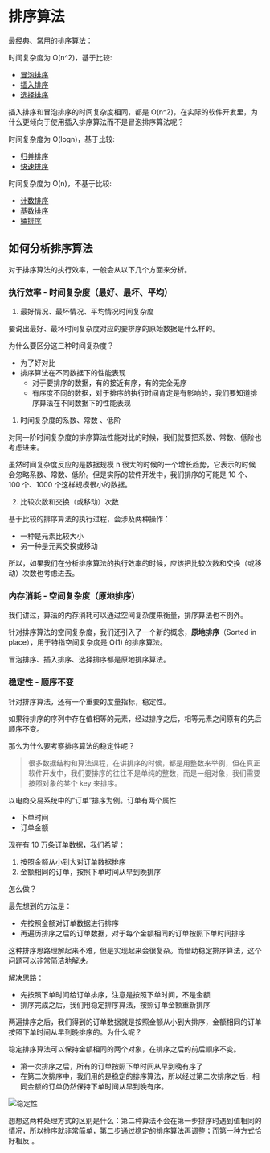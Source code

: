 # 排序算法

最经典、常用的排序算法：

时间复杂度为 O(n^2)，基于比较:

- [冒泡排序](./bubble.md)
- [插入排序](./insertion.md)
- [选择排序](./selection.md)

插入排序和冒泡排序的时间复杂度相同，都是 O(n^2)，在实际的软件开发里，为什么更倾向于使用插入排序算法而不是冒泡排序算法呢？

时间复杂度为 O(logn)，基于比较:

- [归并排序](./merge.md)
- [快速排序](./quick.md)

时间复杂度为 O(n)，不基于比较:

- [计数排序](./bucket.md#计数排序)
- [基数排序](./radix.md)
- [桶排序](./bucket.md#桶排序)

## 如何分析排序算法

对于排序算法的执行效率，一般会从以下几个方面来分析。

### 执行效率 - 时间复杂度（最好、最坏、平均）

1. 最好情况、最坏情况、平均情况时间复杂度

要说出最好、最坏时间复杂度对应的要排序的原始数据是什么样的。

为什么要区分这三种时间复杂度？

- 为了好对比
- 排序算法在不同数据下的性能表现
  - 对于要排序的数据，有的接近有序，有的完全无序
  - 有序度不同的数据，对于排序的执行时间肯定是有影响的，我们要知道排序算法在不同数据下的性能表现

1. 时间复杂度的系数、常数 、低阶

对同一阶时间复杂度的排序算法性能对比的时候，我们就要把系数、常数、低阶也考虑进来。

虽然时间复杂度反应的是数据规模 n 很大的时候的一个增长趋势，它表示的时候会忽略系数、常数、低阶。但是实际的软件开发中，我们排序的可能是 10 个、100 个、1000 个这样规模很小的数据。

2. 比较次数和交换（或移动）次数

基于比较的排序算法的执行过程，会涉及两种操作：

- 一种是元素比较大小
- 另一种是元素交换或移动

所以，如果我们在分析排序算法的执行效率的时候，应该把比较次数和交换（或移动）次数也考虑进去。

### 内存消耗 - 空间复杂度（原地排序）

我们讲过，算法的内存消耗可以通过空间复杂度来衡量，排序算法也不例外。

针对排序算法的空间复杂度，我们还引入了一个新的概念，**原地排序**（Sorted in place），用于特指空间复杂度是 O(1) 的排序算法。

冒泡排序、插入排序、选择排序都是原地排序算法。

### 稳定性 - 顺序不变

针对排序算法，还有一个重要的度量指标，稳定性。

如果待排序的序列中存在值相等的元素，经过排序之后，相等元素之间原有的先后顺序不变。

那么为什么要考察排序算法的稳定性呢？

> 很多数据结构和算法课程，在讲排序的时候，都是用整数来举例，但在真正软件开发中，我们要排序的往往不是单纯的整数，而是一组对象，我们需要按照对象的某个 key 来排序。

以电商交易系统中的“订单”排序为例。订单有两个属性

- 下单时间
- 订单金额

现在有 10 万条订单数据，我们希望：

1. 按照金额从小到大对订单数据排序
2. 金额相同的订单，按照下单时间从早到晚排序

怎么做？

最先想到的方法是：

- 先按照金额对订单数据进行排序
- 再遍历排序之后的订单数据，对于每个金额相同的订单按照下单时间排序

这种排序思路理解起来不难，但是实现起来会很复杂。而借助稳定排序算法，这个问题可以非常简洁地解决。

解决思路：

- 先按照下单时间给订单排序，注意是按照下单时间，不是金额
- 排序完成之后，我们用稳定排序算法，按照订单金额重新排序

两遍排序之后，我们得到的订单数据就是按照金额从小到大排序，金额相同的订单按照下单时间从早到晚排序的。为什么呢？

稳定排序算法可以保持金额相同的两个对象，在排序之后的前后顺序不变。

- 第一次排序之后，所有的订单按照下单时间从早到晚有序了
- 在第二次排序中，我们用的是稳定的排序算法，所以经过第二次排序之后，相同金额的订单仍然保持下单时间从早到晚有序。

![稳定性](@imgs/1381c1f3f7819ae61ab17455ed7f0b59.jpg)

想想这两种处理方式的区别是什么：第二种算法不会在第一步排序时遇到值相同的情况，所以排序就非常简单，第二步通过稳定的排序算法再调整；而第一种方式恰好相反
。
